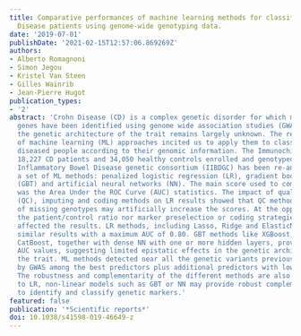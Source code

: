 ```yaml
---
title: Comparative performances of machine learning methods for classifying Crohn
  Disease patients using genome-wide genotyping data.
date: '2019-07-01'
publishDate: '2021-02-15T12:57:06.869269Z'
authors:
- Alberto Romagnoni
- Simon Jegou
- Kristel Van Steen
- Gilles Wainrib
- Jean-Pierre Hugot
publication_types:
- '2'
abstract: 'Crohn Disease (CD) is a complex genetic disorder for which more than 140
  genes have been identified using genome wide association studies (GWAS). However,
  the genetic architecture of the trait remains largely unknown. The recent development
  of machine learning (ML) approaches incited us to apply them to classify healthy  and
  diseased people according to their genomic information. The Immunochip dataset containing
  18,227 CD patients and 34,050 healthy controls enrolled and genotyped by the international
  Inflammatory Bowel Disease genetic consortium (IIBDGC) has been re-analyzed using
  a set of ML methods: penalized logistic regression (LR), gradient boosted trees
  (GBT) and artificial neural networks (NN). The main score used to compare the methods
  was the Area Under the ROC Curve (AUC) statistics. The impact of quality control
  (QC), imputing and coding methods on LR results showed that QC methods and imputation
  of missing genotypes may artificially increase the scores. At the opposite, neither
  the patient/control ratio nor marker preselection or coding strategies significantly
  affected the results. LR methods, including Lasso, Ridge and ElasticNet provided
  similar results with a maximum AUC of 0.80. GBT methods like XGBoost, LightGBM and
  CatBoost, together with dense NN with one or more hidden layers, provided similar
  AUC values, suggesting limited epistatic effects in the genetic architecture of
  the trait. ML methods detected near all the genetic variants previously identified
  by GWAS among the best predictors plus additional predictors with lower effects.
  The robustness and complementarity of the different methods are also studied. Compared
  to LR, non-linear models such as GBT or NN may provide robust complementary approaches
  to identify and classify genetic markers.'
featured: false
publication: '*Scientific reports*'
doi: 10.1038/s41598-019-46649-z
---
```


